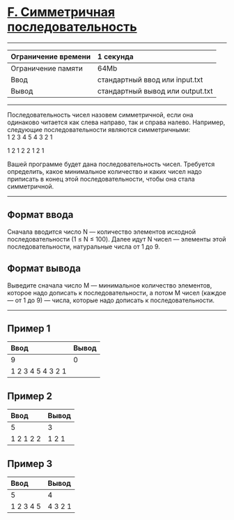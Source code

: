 # [F. Симметричная последовательность](https://contest.yandex.ru/contest/27472/problems/F/)

---
| Ограничение времени | 1 секунда |
| :--- | :--- |
| Ограничение памяти | 64Mb |
| Ввод | стандартный ввод или input.txt |
| Вывод | стандартный вывод или output.txt |
---

Последовательность чисел назовем симметричной, если она одинаково читается как слева направо, так и справа налево. Например, следующие последовательности являются симметричными:  
1 2 3 4 5 4 3 2 1

1 2 1 2 2 1 2 1

Вашей программе будет дана последовательность чисел. Требуется определить, какое минимальное количество и каких чисел надо приписать в конец этой последовательности, чтобы она стала симметричной.

---
## Формат ввода
Сначала вводится число N — количество элементов исходной последовательности (1 ≤ N ≤ 100). Далее идут N чисел — элементы этой последовательности, натуральные числа от 1 до 9.

## Формат вывода
Выведите сначала число M — минимальное количество элементов, которое надо дописать к последовательности, а потом M чисел (каждое — от 1 до 9) — числа, которые надо дописать к последовательности.

---
## Пример 1

| Ввод | Вывод |
| :--- | :--- |
| 9 | 0 |
| 1 2 3 4 5 4 3 2 1 | |

## Пример 2

| Ввод | Вывод |
| :--- | :--- |
| 5 | 3 |
| 1 2 1 2 2 | 1 2 1 |

## Пример 3

| Ввод | Вывод |
| :--- | :--- |
| 5 | 4 |
| 1 2 3 4 5 | 4 3 2 1 |
